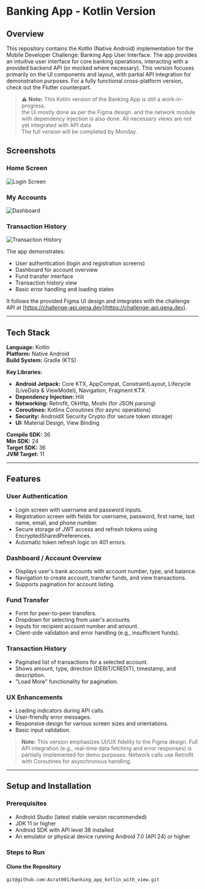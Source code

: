# Banking App - Kotlin Version

## Overview
This repository contains the Kotlin (Native Android) implementation for the Mobile Developer Challenge: Banking App User Interface. The app provides an intuitive user interface for core banking operations, interacting with a provided backend API (or mocked where necessary). This version focuses primarily on the UI components and layout, with partial API integration for demonstration purposes. For a fully functional cross-platform version, check out the Flutter counterpart.


> ⚠️ **Note:** This Kotlin version of the Banking App is still a work-in-progress.  
> the Ui mostly done as per the Figma design. and the network module with dependency injection is also done.
> All necessary views are not yet integrated with API data  
> The full version will be completed by Monday.


## Screenshots

### Home Screen
![Login Screen](assets/Screenshot_20250926-112711-portrait.png)

### My Accounts
![Dashboard](assets/Screenshot_20250926-112711-portrait.png)

### Transaction History
![Transaction History](assets/Screenshot_20250926-112725-portrait.png)



The app demonstrates:

- User authentication (login and registration screens)
- Dashboard for account overview
- Fund transfer interface
- Transaction history view
- Basic error handling and loading states

It follows the provided Figma UI design and integrates with the challenge API at [https://challenge-api.qena.dev](https://challenge-api.qena.dev).

---

## Tech Stack

**Language:** Kotlin  
**Platform:** Native Android  
**Build System:** Gradle (KTS)

**Key Libraries:**

- **Android Jetpack:** Core KTX, AppCompat, ConstraintLayout, Lifecycle (LiveData & ViewModel), Navigation, Fragment KTX
- **Dependency Injection:** Hilt
- **Networking:** Retrofit, OkHttp, Moshi (for JSON parsing)
- **Coroutines:** Kotlinx Coroutines (for async operations)
- **Security:** AndroidX Security Crypto (for secure token storage)
- **UI:** Material Design, View Binding

**Compile SDK:** 36  
**Min SDK:** 24  
**Target SDK:** 36  
**JVM Target:** 11

---

## Features

### User Authentication
- Login screen with username and password inputs.
- Registration screen with fields for username, password, first name, last name, email, and phone number.
- Secure storage of JWT access and refresh tokens using EncryptedSharedPreferences.
- Automatic token refresh logic on 401 errors.

### Dashboard / Account Overview
- Displays user's bank accounts with account number, type, and balance.
- Navigation to create account, transfer funds, and view transactions.
- Supports pagination for account listing.

### Fund Transfer
- Form for peer-to-peer transfers.
- Dropdown for selecting from user's accounts.
- Inputs for recipient account number and amount.
- Client-side validation and error handling (e.g., insufficient funds).

### Transaction History
- Paginated list of transactions for a selected account.
- Shows amount, type, direction (DEBIT/CREDIT), timestamp, and description.
- "Load More" functionality for pagination.

### UX Enhancements
- Loading indicators during API calls.
- User-friendly error messages.
- Responsive design for various screen sizes and orientations.
- Basic input validation.

> **Note:** This version emphasizes UI/UX fidelity to the Figma design. Full API integration (e.g., real-time data fetching and error responses) is partially implemented for demo purposes. Network calls use Retrofit with Coroutines for asynchronous handling.

---

## Setup and Installation

### Prerequisites
- Android Studio (latest stable version recommended)
- JDK 11 or higher
- Android SDK with API level 36 installed
- An emulator or physical device running Android 7.0 (API 24) or higher

### Steps to Run

#### Clone the Repository
```bash
git@github.com:Asrat001/banking_app_kotlin_with_view.git
